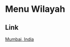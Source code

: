 # Menu Wilayah

## Link

[Mumbai, India](https://github.com/gigit-pemilu/pemilu-2024-99-luar-negeri/tree/main/pileg-dpr/hitung-suara/sub/99-luar-negeri/sub/77-mumbai-india/sub/01-mumbai-india)

